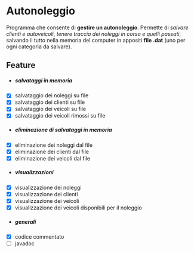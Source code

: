 # Autonoleggio
Programma che consente di **gestire un autonoleggio**. Permette di *salvare clienti e autoveicoli*, *tenere traccia dei noleggi in corso e quelli passati*, salvando il tutto nella memoria del computer in appositi **file .dat** (uno per ogni categoria da salvare).

## Feature
- ##### salvataggi in memoria
- [x] salvataggio dei noleggi su file <br>
- [x] salvataggio dei clienti su file
- [x] salvataggio dei veicoli su file
- [x] salvataggio dei veicoli rimossi su file
- ##### eliminazione di salvataggi in memoria
- [x] eliminazione dei noleggi dal file
- [x] eliminazione dei clienti dal file
- [x] eliminazione dei veicoli dal file
- ##### visualizzazioni
- [x] visualizzazione dei noleggi
- [x] visualizzazione dei clienti
- [x] visualizzazione dei veicoli
- [x] visualizzazione dei veicoli disponibili per il noleggio
- ##### generali
- [x] codice commentato
- [ ] javadoc
